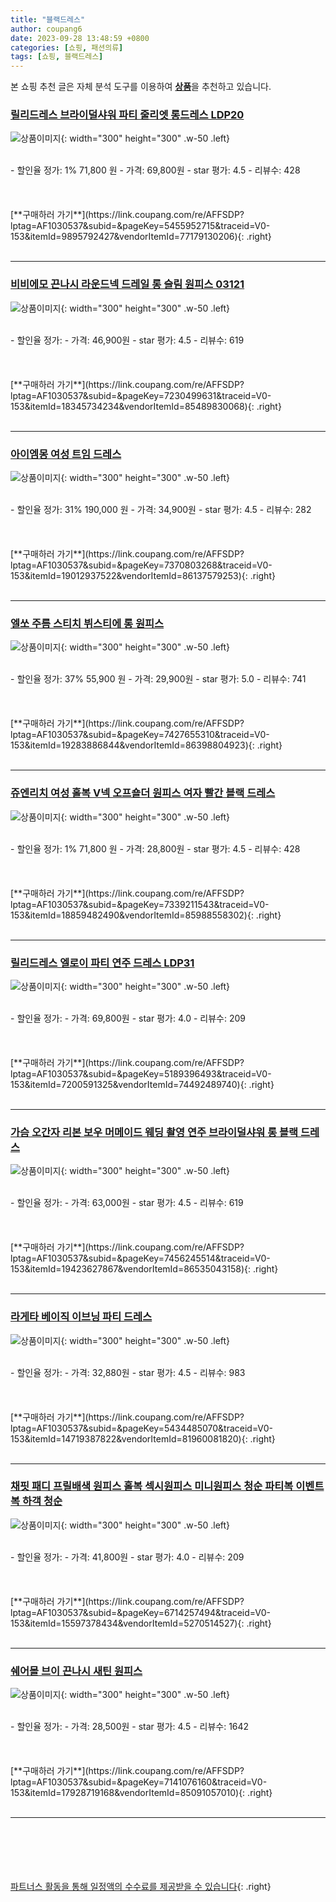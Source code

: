 ```yaml
---
title: "블랙드레스"
author: coupang6
date: 2023-09-28 13:48:59 +0800
categories: [쇼핑, 패션의류]
tags: [쇼핑, 블랙드레스]
---
```


본 쇼핑 추천 글은 자체 분석 도구를 이용하여 [**상품**](https://link.coupang.com/a/bao1ui)을 추천하고 있습니다.

### [릴리드레스 브라이덜샤워 파티 줄리엣 롱드레스 LDP20](https://link.coupang.com/re/AFFSDP?lptag=AF1030537&subid=&pageKey=5455952715&traceid=V0-153&itemId=9895792427&vendorItemId=77179130206)

![상품이미지](https://thumbnail7.coupangcdn.com/thumbnails/remote/230x230ex/image/rs_quotation_api/tq2tmbk5/89dcfee0077d426d8022305cfce2cba9.jpg){: width="300" height="300" .w-50 .left}


<br>
- 할인율 정가: 1%  71,800   원
- 가격: 69,800원
- star 평가: 4.5
- 리뷰수: 428
<br>
<br>
<br>
<br>
[**구매하러 가기**](https://link.coupang.com/re/AFFSDP?lptag=AF1030537&subid=&pageKey=5455952715&traceid=V0-153&itemId=9895792427&vendorItemId=77179130206){: .right}
<br>
<br>

---

### [비비에모 끈나시 라운드넥 드레일 롱 슬림 원피스 03121](https://link.coupang.com/re/AFFSDP?lptag=AF1030537&subid=&pageKey=7230499631&traceid=V0-153&itemId=18345734234&vendorItemId=85489830068)

![상품이미지](https://thumbnail7.coupangcdn.com/thumbnails/remote/230x230ex/image/retail/images/2023/03/29/16/8/dbf6d69d-28d9-4066-abdb-0178d1b88f2a.jpg){: width="300" height="300" .w-50 .left}


<br>
- 할인율 정가: 
- 가격: 46,900원
- star 평가: 4.5
- 리뷰수: 619
<br>
<br>
<br>
<br>
[**구매하러 가기**](https://link.coupang.com/re/AFFSDP?lptag=AF1030537&subid=&pageKey=7230499631&traceid=V0-153&itemId=18345734234&vendorItemId=85489830068){: .right}
<br>
<br>

---

### [아이엠몽 여성 트임 드레스](https://link.coupang.com/re/AFFSDP?lptag=AF1030537&subid=&pageKey=7370803268&traceid=V0-153&itemId=19012937522&vendorItemId=86137579253)

![상품이미지](https://thumbnail7.coupangcdn.com/thumbnails/remote/230x230ex/image/vendor_inventory/9d0b/0c964f87de3b407f4773b37101fd9b77bc2cbf96ebc9eaad2e6949e09f52.jpg){: width="300" height="300" .w-50 .left}


<br>
- 할인율 정가: 31%  190,000   원
- 가격: 34,900원
- star 평가: 4.5
- 리뷰수: 282
<br>
<br>
<br>
<br>
[**구매하러 가기**](https://link.coupang.com/re/AFFSDP?lptag=AF1030537&subid=&pageKey=7370803268&traceid=V0-153&itemId=19012937522&vendorItemId=86137579253){: .right}
<br>
<br>

---

### [엘쏘 주름 스티치 뷔스티에 롱 원피스](https://link.coupang.com/re/AFFSDP?lptag=AF1030537&subid=&pageKey=7427655310&traceid=V0-153&itemId=19283886844&vendorItemId=86398804923)

![상품이미지](https://thumbnail6.coupangcdn.com/thumbnails/remote/230x230ex/image/rs_quotation_api/x6krrhxq/eeb0e2cd04d44e5491f3712ed3f74611.jpg){: width="300" height="300" .w-50 .left}


<br>
- 할인율 정가: 37%  55,900   원
- 가격: 29,900원
- star 평가: 5.0
- 리뷰수: 741
<br>
<br>
<br>
<br>
[**구매하러 가기**](https://link.coupang.com/re/AFFSDP?lptag=AF1030537&subid=&pageKey=7427655310&traceid=V0-153&itemId=19283886844&vendorItemId=86398804923){: .right}
<br>
<br>

---

### [쥬엔리치 여성 홀복 V넥 오프숄더 원피스 여자 빨간 블랙 드레스](https://link.coupang.com/re/AFFSDP?lptag=AF1030537&subid=&pageKey=7339211543&traceid=V0-153&itemId=18859482490&vendorItemId=85988558302)

![상품이미지](https://thumbnail9.coupangcdn.com/thumbnails/remote/230x230ex/image/vendor_inventory/5176/87432537874279f1a9f61bc7226a9b96b9694699bc76523469cacb93a110.jpg){: width="300" height="300" .w-50 .left}


<br>
- 할인율 정가: 1%  71,800   원
- 가격: 28,800원
- star 평가: 4.5
- 리뷰수: 428
<br>
<br>
<br>
<br>
[**구매하러 가기**](https://link.coupang.com/re/AFFSDP?lptag=AF1030537&subid=&pageKey=7339211543&traceid=V0-153&itemId=18859482490&vendorItemId=85988558302){: .right}
<br>
<br>

---

### [릴리드레스 엘로이 파티 연주 드레스 LDP31](https://link.coupang.com/re/AFFSDP?lptag=AF1030537&subid=&pageKey=5189396493&traceid=V0-153&itemId=7200591325&vendorItemId=74492489740)

![상품이미지](https://thumbnail7.coupangcdn.com/thumbnails/remote/230x230ex/image/rs_quotation_api/oqtvhs5x/16ee063792f949a49e0d83e92f056dda.jpg){: width="300" height="300" .w-50 .left}


<br>
- 할인율 정가: 
- 가격: 69,800원
- star 평가: 4.0
- 리뷰수: 209
<br>
<br>
<br>
<br>
[**구매하러 가기**](https://link.coupang.com/re/AFFSDP?lptag=AF1030537&subid=&pageKey=5189396493&traceid=V0-153&itemId=7200591325&vendorItemId=74492489740){: .right}
<br>
<br>

---

### [가슴 오간자 리본 보우 머메이드 웨딩 촬영 연주 브라이덜샤워 롱 블랙 드레스](https://link.coupang.com/re/AFFSDP?lptag=AF1030537&subid=&pageKey=7456245514&traceid=V0-153&itemId=19423627867&vendorItemId=86535043158)

![상품이미지](https://thumbnail6.coupangcdn.com/thumbnails/remote/230x230ex/image/vendor_inventory/3046/609a504e9488f34688fd7eee5fb051b796ebbcb0d01d3746d82f08b9bfc6.jpg){: width="300" height="300" .w-50 .left}


<br>
- 할인율 정가: 
- 가격: 63,000원
- star 평가: 4.5
- 리뷰수: 619
<br>
<br>
<br>
<br>
[**구매하러 가기**](https://link.coupang.com/re/AFFSDP?lptag=AF1030537&subid=&pageKey=7456245514&traceid=V0-153&itemId=19423627867&vendorItemId=86535043158){: .right}
<br>
<br>

---

### [라게타 베이직 이브닝 파티 드레스](https://link.coupang.com/re/AFFSDP?lptag=AF1030537&subid=&pageKey=5434485070&traceid=V0-153&itemId=14719387822&vendorItemId=81960081820)

![상품이미지](https://thumbnail6.coupangcdn.com/thumbnails/remote/230x230ex/image/vendor_inventory/192f/f354acfb9ebfa4d7404bc92de61970803028caa87aa11dab5a89c388b7a9.jpg){: width="300" height="300" .w-50 .left}


<br>
- 할인율 정가: 
- 가격: 32,880원
- star 평가: 4.5
- 리뷰수: 983
<br>
<br>
<br>
<br>
[**구매하러 가기**](https://link.coupang.com/re/AFFSDP?lptag=AF1030537&subid=&pageKey=5434485070&traceid=V0-153&itemId=14719387822&vendorItemId=81960081820){: .right}
<br>
<br>

---

### [채핏 패디 프릴배색 원피스 홀복 섹시원피스 미니원피스 청순 파티복 이벤트복 하객 청순](https://link.coupang.com/re/AFFSDP?lptag=AF1030537&subid=&pageKey=6714257494&traceid=V0-153&itemId=15597378434&vendorItemId=5270514527)

![상품이미지](https://thumbnail8.coupangcdn.com/thumbnails/remote/230x230ex/image/vendor_inventory/f5bd/13c6ff74130e41b2afe8de5bb5539e1fc7e2d25f19558e488338d43fbef6.jpg){: width="300" height="300" .w-50 .left}


<br>
- 할인율 정가: 
- 가격: 41,800원
- star 평가: 4.0
- 리뷰수: 209
<br>
<br>
<br>
<br>
[**구매하러 가기**](https://link.coupang.com/re/AFFSDP?lptag=AF1030537&subid=&pageKey=6714257494&traceid=V0-153&itemId=15597378434&vendorItemId=5270514527){: .right}
<br>
<br>

---

### [쉐어몰 브이 끈나시 새틴 원피스](https://link.coupang.com/re/AFFSDP?lptag=AF1030537&subid=&pageKey=7141076160&traceid=V0-153&itemId=17928719168&vendorItemId=85091057010)

![상품이미지](https://thumbnail10.coupangcdn.com/thumbnails/remote/230x230ex/image/rs_quotation_api/bkgdty2r/ba671ae5913e437c84ae5f5cee0d0eb2.jpg){: width="300" height="300" .w-50 .left}


<br>
- 할인율 정가: 
- 가격: 28,500원
- star 평가: 4.5
- 리뷰수: 1642
<br>
<br>
<br>
<br>
[**구매하러 가기**](https://link.coupang.com/re/AFFSDP?lptag=AF1030537&subid=&pageKey=7141076160&traceid=V0-153&itemId=17928719168&vendorItemId=85091057010){: .right}
<br>
<br>

---
<br><br><br><br><br> [파트너스 활동을 통해 일정액의 수수료를 제공받을 수 있습니다](https://link.coupang.com/a/bao1ui){: .right}